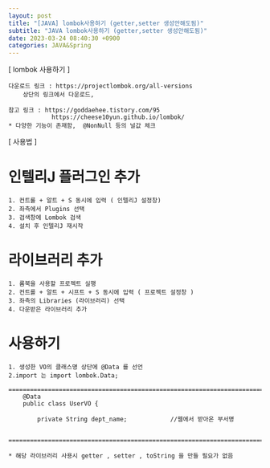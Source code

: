 ```yaml
---
layout: post
title: "[JAVA] lombok사용하기 (getter,setter 생성안해도됨)"
subtitle: "JAVA lombok사용하기 (getter,setter 생성안해도됨)"
date: 2023-03-24 08:40:30 +0900
categories: JAVA&Spring
---
```

[ lombok 사용하기 ]
	
	다운로드 링크 : https://projectlombok.org/all-versions
		상단의 링크에서 다운로드,

	참고 링크 : https://goddaehee.tistory.com/95
				https://cheese10yun.github.io/lombok/
	* 다양한 기능이 존재함,  @NonNull 등의 널값 체크


[ 사용법 ]


# 인텔리J 플러그인 추가
	
	1. 컨트롤 + 알트 + S 동시에 입력 ( 인텔리J 설정창)
	2. 좌측에서 Plugins 선택
	3. 검색창에 Lombok 검색
	4. 설치 후 인텔리J 재시작
	


# 라이브러리 추가
	1. 롬북을 사용할 프로젝트 실행
	2. 컨트롤 + 알트 + 시프트 + S 동시에 입력 ( 프로젝트 설정창 )
	3. 좌측의 Libraries (라이브러리) 선택
	4. 다운받은 라이브러리 추가


# 사용하기

	1. 생성한 VO의 클래스명 상단에 @Data 를 선언
	2.import 는 import lombok.Data;
	
	=====================================================================================================================================================
		@Data
		public class UserVO {

			private String dept_name;            //웹에서 받아온 부서명


	=====================================================================================================================================================

	* 해당 라이브러리 사용시 getter , setter , toString 을 만들 필요가 없음







                                                                                                                                                                                                                                                                                                                                                                                                                                                                                                                                                                                                                                                                                                                                                                                                                                                                                  
